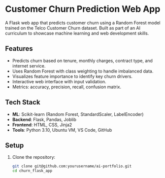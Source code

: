# Customer Churn Prediction Web App

A Flask web app that predicts customer churn using a Random Forest model trained on the Telco Customer Churn dataset. Built as part of an AI curriculum to showcase machine learning and web development skills.

## Features
- Predicts churn based on tenure, monthly charges, contract type, and internet service.
- Uses Random Forest with class weighting to handle imbalanced data.
- Visualizes feature importance to identify key churn drivers.
- Interactive web interface with input validation.
- Metrics: accuracy, precision, recall, confusion matrix.

## Tech Stack
- **ML**: Scikit-learn (Random Forest, StandardScaler, LabelEncoder)
- **Backend**: Flask, Pandas, Joblib
- **Frontend**: HTML, CSS, Jinja2
- **Tools**: Python 3.10, Ubuntu VM, VS Code, GitHub

## Setup
1. Clone the repository:
   ```bash
   git clone git@github.com:yourusername/ai-portfolio.git
   cd churn_flask_app